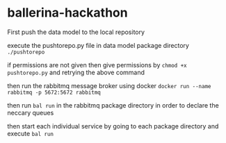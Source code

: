 # ballerina-hackathon

First push the data model to the local repository

execute the pushtorepo.py file in data model package directory 
`./pushtorepo`

if permissions are not given then give permissions by 
`chmod +x pushtorepo.py` and retrying the above command

then run the rabbitmq message broker using docker
`docker run --name rabbitmq -p 5672:5672 rabbitmq`

then run `bal run` in the rabbitmq package directory in order to declare the neccary queues

then start each individual service by going to each package directory and execute `bal run`
